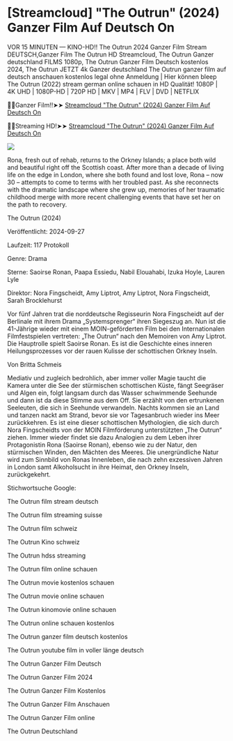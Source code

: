 # [Streamcloud] "The Outrun" (2024) Ganzer Film Auf Deutsch On

VOR 15 MINUTEN — KINO-HD!! The Outrun 2024 Ganzer Film Stream DEUTSCH,Ganzer Film The Outrun HD Streamcloud, The Outrun Ganzer deutschland FILMS 1080p, The Outrun Ganzer Film Deutsch kostenlos 2024, The Outrun JETZT 4k Ganzer deutschland
The Outrun ganzer film auf deutsch anschauen kostenlos legal ohne Anmeldung | Hier können bleep The Outrun (2022) stream german online schauen in HD Qualität! 1080P | 4K UHD | 1080P-HD | 720P HD | MKV | MP4 | FLV | DVD | NETFLIX

🔴✅Ganzer Film!!➤➤  [Streamcloud "The Outrun" (2024) Ganzer Film Auf Deutsch On](https://www.ranzmovie.com/de/movie/785542/the-outrun)

🔴✅Streaming HD!➤➤  [Streamcloud "The Outrun" (2024) Ganzer Film Auf Deutsch On](https://www.ranzmovie.com/en/movie/785542/the-outrun)

<img src="https://pbs.twimg.com/media/GO1KHgDWEAAVCgv.jpg:large" />

Rona, fresh out of rehab, returns to the Orkney Islands; a place both wild and beautiful right off the Scottish coast. After more than a decade of living life on the edge in London, where she both found and lost love, Rona – now 30 – attempts to come to terms with her troubled past. As she reconnects with the dramatic landscape where she grew up, memories of her traumatic childhood merge with more recent challenging events that have set her on the path to recovery.

The Outrun (2024)

Veröffentlicht: 2024-09-27

Laufzeit: 117 Protokoll

Genre: Drama

Sterne: Saoirse Ronan, Paapa Essiedu, Nabil Elouahabi, Izuka Hoyle, Lauren Lyle

Direktor: Nora Fingscheidt, Amy Liptrot, Amy Liptrot, Nora Fingscheidt, Sarah Brocklehurst

Vor fünf Jahren trat die norddeutsche Regisseurin Nora Fingscheidt auf der Berlinale mit ihrem Drama „Systemsprenger“ ihren Siegeszug an. Nun ist die 41-Jährige wieder mit einem MOIN-geförderten Film bei den Internationalen Filmfestspielen vertreten: „The Outrun“ nach den Memoiren von Amy Liptrot. Die Hauptrolle spielt Saoirse Ronan. Es ist die Geschichte eines inneren Heilungsprozesses vor der rauen Kulisse der schottischen Orkney Inseln.

Von Britta Schmeis

Mediativ und zugleich bedrohlich, aber immer voller Magie taucht die Kamera unter die See der stürmischen schottischen Küste, fängt Seegräser und Algen ein, folgt langsam durch das Wasser schwimmende Seehunde und dann ist da diese Stimme aus dem Off. Sie erzählt von den ertrunkenen Seeleuten, die sich in Seehunde verwandeln. Nachts kommen sie an Land und tanzen nackt am Strand, bevor sie vor Tagesanbruch wieder ins Meer zurückkehren. Es ist eine dieser schottischen Mythologien, die sich durch Nora Fingscheidts von der MOIN Filmförderung unterstützten „The Outrun“ ziehen. Immer wieder findet sie dazu Analogien zu dem Leben ihrer Protagonistin Rona (Saoirse Ronan), ebenso wie zu der Natur, den stürmischen Winden, den Mächten des Meeres. Die unergründliche Natur wird zum Sinnbild von Ronas Innenleben, die nach zehn exzessiven Jahren in London samt Alkoholsucht in ihre Heimat, den Orkney Inseln, zurückgekehrt.

Stichwortsuche Google:

The Outrun film stream deutsch

The Outrun film streaming suisse

The Outrun film schweiz

The Outrun Kino schweiz

The Outrun hdss streaming

The Outrun film online schauen

The Outrun movie kostenlos schauen

The Outrun movie online schauen

The Outrun kinomovie online schauen

The Outrun online schauen kostenlos

The Outrun ganzer film deutsch kostenlos

The Outrun youtube film in voller länge deutsch

The Outrun Ganzer Film Deutsch

The Outrun Ganzer Film 2024

The Outrun Ganzer Film Kostenlos

The Outrun Ganzer Film Anschauen

The Outrun Ganzer Film online

The Outrun Deutschland
